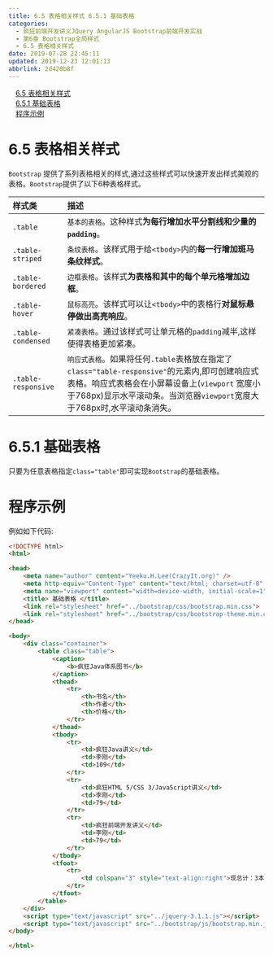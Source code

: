 ```yaml
---
title: 6.5 表格相关样式 6.5.1 基础表格
categories: 
  - 疯狂前端开发讲义JQuery AngularJS Bootstrap前端开发实战
  - 第6章 Bootstrap全局样式
  - 6.5 表格相关样式
date: 2019-07-28 22:45:11
updated: 2019-12-23 12:01:13
abbrlink: 2d420b8f
---
```

<div id='my_toc'><a href="/JavaReadingNotes/2d420b8f/#6-5-表格相关样式" class="header_1">6.5 表格相关样式</a>&nbsp;<br><a href="/JavaReadingNotes/2d420b8f/#6-5-1-基础表格" class="header_1">6.5.1 基础表格</a>&nbsp;<br><a href="/JavaReadingNotes/2d420b8f/#程序示例" class="header_1">程序示例</a>&nbsp;<br></div>
<style>.header_1{margin-left: 1em;}.header_2{margin-left: 2em;}.header_3{margin-left: 3em;}.header_4{margin-left: 4em;}.header_5{margin-left: 5em;}.header_6{margin-left: 6em;}</style>
<!--more-->
<script>if (navigator.platform.search('arm')==-1){document.getElementById('my_toc').style.display = 'none';}var e,p = document.getElementsByTagName('p');while (p.length>0) {e = p[0];e.parentElement.removeChild(e);}</script>

<!--end-->
<!--SSTStart-->
# 6.5 表格相关样式 #
`Bootstrap` 提供了系列表格相关的样式,通过这些样式可以快速开发出样式美观的表格。`Bootstrap`提供了以下6种表格样式。
<!--replace:tbody=T body-->

|样式类|描述|
|:---|:---|
|`.table`|`基本的表格`。这种样式**为每行增加水平分割线和少量的`padding`**。|
|`.table-striped`|`条纹表格`。该样式用于给`<tbody>`内的**每一行增加斑马条纹样式**。|
|`.table-bordered`|`边框表格`。该样式**为表格和其中的每个单元格增加边框**。|
|`.table-hover`|`鼠标高亮`。该样式可以让`<tbody>`中的表格行**对鼠标悬停做出高亮响应**。|
|`.table-condensed`|`紧凑表格`。通过该样式可让单元格的`padding`减半,这样使得表格更加紧凑。|
|`.table-responsive`|`响应式表格`。如果将任何`.table`表格放在指定了`class="table-responsive"`的元素内,即可创建响应式表格。响应式表格会在小屏幕设备上(`viewport` 宽度小于768px)显示水平滚动条。当浏览器`viewport`宽度大于768px时,水平滚动条消失。|
# 6.5.1 基础表格 #
只要为任意表格指定`class="table"`即可实现`Bootstrap`的基础表格。
<!--SSTStop-->
# 程序示例 #
例如如下代码:
```html
<!DOCTYPE html>
<html>

<head>
    <meta name="author" content="Yeeku.H.Lee(CrazyIt.org)" />
    <meta http-equiv="Content-Type" content="text/html; charset=utf-8" />
    <meta name="viewport" content="width=device-width, initial-scale=1">
    <title> 基础表格 </title>
    <link rel="stylesheet" href="../bootstrap/css/bootstrap.min.css">
    <link rel="stylesheet" href="../bootstrap/css/bootstrap-theme.min.css">
</head>

<body>
    <div class="container">
        <table class="table">
            <caption>
                <b>疯狂Java体系图书</b>
            </caption>
            <thead>
                <tr>
                    <th>书名</th>
                    <th>作者</th>
                    <th>价格</th>
                </tr>
            </thead>
            <tbody>
                <tr>
                    <td>疯狂Java讲义</td>
                    <td>李刚</td>
                    <td>109</td>
                </tr>
                <tr>
                    <td>疯狂HTML 5/CSS 3/JavaScript讲义</td>
                    <td>李刚</td>
                    <td>79</td>
                </tr>
                <tr>
                    <td>疯狂前端开发讲义</td>
                    <td>李刚</td>
                    <td>79</td>
                </tr>
            </tbody>
            <tfoot>
                <tr>
                    <td colspan="3" style="text-align:right">现总计：3本图书</td>
                </tr>
            </tfoot>
        </table>
    </div>
    <script type="text/javascript" src="../jquery-3.1.1.js"></script>
    <script type="text/javascript" src="../bootstrap/js/bootstrap.min.js"></script>
</body>

</html>
```

